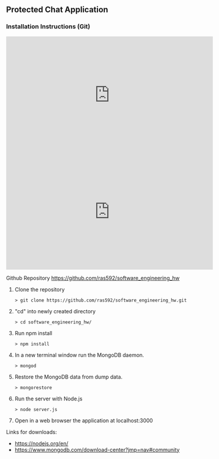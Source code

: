 ## Protected Chat Application

### Installation Instructions (Git)
<iframe title="Installation with Git" width="560" height="315" src="https://www.youtube.com/embed/Ds4Zy8Ara4k" frameborder="0" allowfullscreen></iframe>
<br>
<iframe title="Downloading without Git" width="560" height="315" src="https://www.youtube.com/embed/X3g2ptupuZk" frameborder="0" allowfullscreen></iframe>

Github Repository https://github.com/ras592/software_engineering_hw

1. Clone the repository

    ```shell
    > git clone https://github.com/ras592/software_engineering_hw.git
    ```
2. "cd" into newly created directory

    ```shell
    > cd software_engineering_hw/
    ```
3. Run npm install

    ```shell
    > npm install
    ```
4. In a new terminal window run the MongoDB daemon.

    ```shell
    > mongod
    ```
5. Restore the MongoDB data from dump data.

    ```shell
    > mongorestore
    ```
6. Run the server with Node.js

    ```shell
    > node server.js
    ```
7. Open in a web browser the application at localhost:3000

Links for downloads:
- https://nodejs.org/en/
- https://www.mongodb.com/download-center?jmp=nav#community
